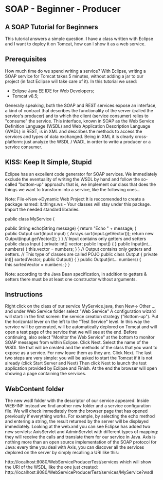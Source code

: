 # SOAP - Beginner - Producer

## A SOAP Tutorial for Beginners
This tutorial answers a simple question. I have a class written with Eclipse and I want to deploy it on Tomcat, how can I show it as a web service.

## Prerequisites
How much time do we spend writing a service?
With Eclipse, writing a SOAP service for Tomcat takes 5 minutes, without adding a jar to our project (in fact Eclipse will take care of it). In this tutorial we used:
- Eclipse Java EE IDE for Web Developers;
- Tomcat v8.5;

Generally speaking, both the SOAP and REST services expose an interface, a kind of contract that describes the functionality of the server (called the service's producer) and to which the client (service consumer) relies to "consume" the service. This interface, known in SOAP as the Web Service Definition Language (WSDL) and Web Application Description Language (WADL) in REST, is in XML and describes the methods to access the services and types of data exchanged. 
Being in XML it is clearly cross-platform: just analyze the WSDL / WADL in order to write a producer or a service consumer.

## KISS: Keep It Simple, Stupid
Eclipse has an excellent code generator for SOAP services.
We immediately exclude the eventuality of writing the WSDL by hand and follow the so-called "bottom-up" approach: that is, we implement our class that does the things we want to transform into a service, like the following ones...


Note: 
File->New->Dynamic Web Project
It is reccomended to create a package named: it.things.ws - Your classes will stay under this package. Import the needed standard libraries.

public class MyService {
 
   public String echo(String message) {
      return "Echo " + message;
   }  
   public Output sort(Input input) {
      Arrays.sort(input.getVector());
      return new Output(input.getVector());
   }
}
// Input contains only getters and setters
public class Input {
   private int[] vector;
   public Input() {
   }
   public Input(int... numbers) {
      this.vector = numbers;
   } 
}
// Output contains only getters and setters. 
// This type of classes are called POJO
public class Output {
   private int[] sortedVector;
   public Output() {
   }
   public Output(int... numbers) {
      this.sortedVector = numbers;
   }
}

Note: according to the Java Bean specification, in addition to getters & setters there must be at least one constructor without arguments.

## Instructions
Right click on the class of our service MyService.java, then New-> Other ... and under Web Service folder select "Web Service"
A configuration wizard will start: in the first screen: the service creation strategy ("Bottom-up").
Put the horizontal lever on the left to the "Test Service" level.
In this way the service will be generated, will be automatically deplored on Tomcat and will open a test page of the service that we will see at the end. Before continuing, also select "Monitor the Web Service" at the bottom to monitor SOAP messages from within Eclipse. Click Next.
Select the name of the WSDL file that will be created and the methods of the class that you want to expose as a service.
For now leave them as they are. Click Next.
The last two steps are very simple: you will be asked to start the Tomcat if it is not already (click Start Server and Next)
Then click Next to launch the test application provided by Eclipse and Finish.
At the end the browser will open showing a page containing the services.

## WebContent folder
The new wsdl folder with the descriptor of our service appeared. 
Inside WEB-INF instead we find another new folder and a service configuration file.
We will check immediately from the browser page that has opened previously if everything works. 
For example, by selecting the echo method and entering a string, the result returned by the server will be displayed immediately.
Looking at the web.xml you can see Eclipse has added two new servlets: AxisServlet and AdminServlet with different types of mapping: they will receive the calls and translate them for our service in Java. Axis is nothing more than an open source implementation of the SOAP protocol for Java: every time you deal with Axis, you can discover all the services deplored on the server by simply recalling a URI like this:

http://localhost:8080/WebServiceProducerTest/services
which will show the URI of the WSDL, like the one just created:
http://localhost:8080/WebServiceProducerTest/services/MyService?wsdl
